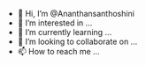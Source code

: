 - 👋 Hi, I’m @Ananthansanthoshini
- 👀 I’m interested in ...
- 🌱 I’m currently learning ...
- 💞️ I’m looking to collaborate on ...
- 📫 How to reach me ...

<!---
Ananthansanthoshini/Ananthansanthoshini is a ✨ special ✨ repository because its `README.md` (this file) appears on your GitHub profile.
You can click the Preview link to take a look at your changes.
--->
